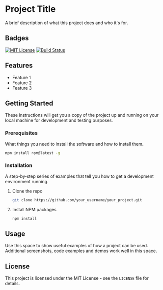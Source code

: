 # Project Title

A brief description of what this project does and who it's for.

## Badges

[![MIT License](https://img.shields.io/badge/License-MIT-green.svg)](https://choosealicense.com/licenses/mit/)
[![Build Status](https://img.shields.io/travis/com/user/repo.svg)](https://travis-ci.com/user/repo)

## Features

- Feature 1
- Feature 2
- Feature 3

## Getting Started

These instructions will get you a copy of the project up and running on your local machine for development and testing purposes.

### Prerequisites

What things you need to install the software and how to install them.

```sh
npm install npm@latest -g
```

### Installation

A step-by-step series of examples that tell you how to get a development environment running.

1. Clone the repo
   ```sh
   git clone https://github.com/your_username/your_project.git
   ```
2. Install NPM packages
   ```sh
   npm install
   ```

## Usage

Use this space to show useful examples of how a project can be used. Additional screenshots, code examples and demos work well in this space.
## License

This project is licensed under the MIT License - see the `LICENSE` file for details.

